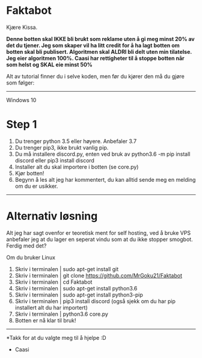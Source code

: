 # Faktabot
Kjære Kissa.

**Denne botten skal IKKE bli brukt som reklame uten å gi meg minst 20% av det du tjener.
Jeg som skaper vil ha litt credit for å ha lagt botten om botten skal bli publisert.
Algoritmen skal ALDRI bli delt uten min tilatelse. Jeg eier algoritmen 100%.
Caasi har rettigheter til å stoppe botten når som helst og SKAL eie minst 50%**

Alt av tutorial finner du i selve koden, men før du kjører den må du gjøre som følger:

-----------------------------------------------------------------------------------------------

Windows 10

# Step 1

1. Du trenger python 3.5 eller høyere. Anbefaler 3.7
2. Du trenger pip3, ikke brukt vanlig pip.
3. Du må installere discord.py, enten ved bruk av python3.6 -m pip install discord eller pip3 install discord
4. Installer alt du skal importere i botten (se core.py)
5. Kjør botten! 
6. Begynn å les alt jeg har kommentert, du kan alltid sende meg en melding om du er usikker.

-----------------------------------------------------------------------------------------------

# Alternativ løsning

Alt jeg har sagt ovenfor er teoretisk ment for self hosting, 
ved å bruke VPS anbefaler jeg at du lager en seperat vindu som at du ikke stopper smogbot.
Ferdig med det?

Om du bruker Linux


1. Skriv i terminalen | sudo apt-get install git
2. Skriv i terminalen | git clone https://github.com/MrGoku21/Faktabot 
3. Skriv i terminalen | cd Faktabot
4. Skriv i terminalen | sudo apt-get install python3.6
5. Skriv i terminalen | sudo apt-get install python3-pip
6. Skriv i terminalen | pip3 install discord (også sjekk om du har pip installert alt du har importert)
7. Skriv i terminalen | python3.6 core.py 
8. Botten er nå klar til bruk!

-----------------------------------------------------------------------------------------------


*Takk for at du valgte meg til å hjelpe :D 
- Caasi
